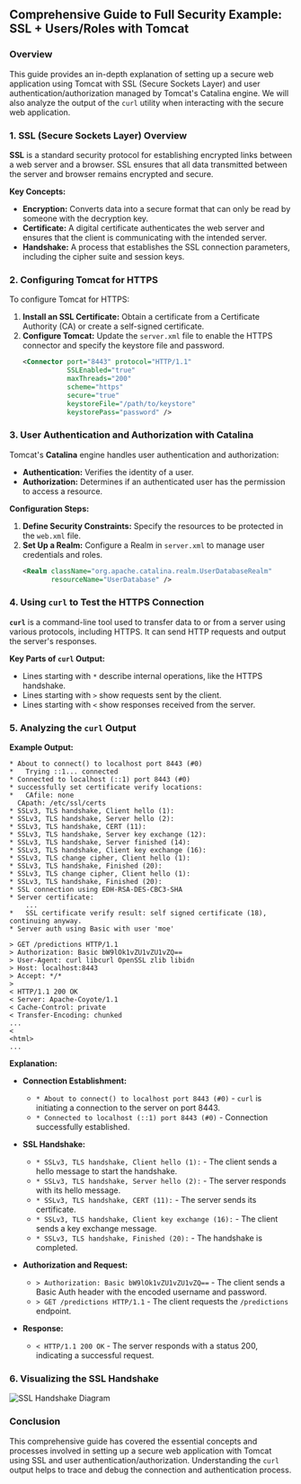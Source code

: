 ## Comprehensive Guide to Full Security Example: SSL + Users/Roles with Tomcat

### Overview
This guide provides an in-depth explanation of setting up a secure web application using Tomcat with SSL (Secure Sockets Layer) and user authentication/authorization managed by Tomcat's Catalina engine. We will also analyze the output of the `curl` utility when interacting with the secure web application.

### 1. SSL (Secure Sockets Layer) Overview
**SSL** is a standard security protocol for establishing encrypted links between a web server and a browser. SSL ensures that all data transmitted between the server and browser remains encrypted and secure.

**Key Concepts:**
- **Encryption:** Converts data into a secure format that can only be read by someone with the decryption key.
- **Certificate:** A digital certificate authenticates the web server and ensures that the client is communicating with the intended server.
- **Handshake:** A process that establishes the SSL connection parameters, including the cipher suite and session keys.

### 2. Configuring Tomcat for HTTPS
To configure Tomcat for HTTPS:
1. **Install an SSL Certificate:** Obtain a certificate from a Certificate Authority (CA) or create a self-signed certificate.
2. **Configure Tomcat:** Update the `server.xml` file to enable the HTTPS connector and specify the keystore file and password.
   ```xml
   <Connector port="8443" protocol="HTTP/1.1"
              SSLEnabled="true"
              maxThreads="200"
              scheme="https"
              secure="true"
              keystoreFile="/path/to/keystore"
              keystorePass="password" />
   ```

### 3. User Authentication and Authorization with Catalina
Tomcat's **Catalina** engine handles user authentication and authorization:
- **Authentication:** Verifies the identity of a user.
- **Authorization:** Determines if an authenticated user has the permission to access a resource.

**Configuration Steps:**
1. **Define Security Constraints:** Specify the resources to be protected in the `web.xml` file.
2. **Set Up a Realm:** Configure a Realm in `server.xml` to manage user credentials and roles.
   ```xml
   <Realm className="org.apache.catalina.realm.UserDatabaseRealm"
          resourceName="UserDatabase" />
   ```

### 4. Using `curl` to Test the HTTPS Connection
**`curl`** is a command-line tool used to transfer data to or from a server using various protocols, including HTTPS. It can send HTTP requests and output the server's responses.

**Key Parts of `curl` Output:**
- Lines starting with `*` describe internal operations, like the HTTPS handshake.
- Lines starting with `>` show requests sent by the client.
- Lines starting with `<` show responses received from the server.

### 5. Analyzing the `curl` Output
**Example Output:**
```
* About to connect() to localhost port 8443 (#0)
*   Trying ::1... connected
* Connected to localhost (::1) port 8443 (#0)
* successfully set certificate verify locations:
*   CAfile: none
  CApath: /etc/ssl/certs
* SSLv3, TLS handshake, Client hello (1):
* SSLv3, TLS handshake, Server hello (2):
* SSLv3, TLS handshake, CERT (11):
* SSLv3, TLS handshake, Server key exchange (12):
* SSLv3, TLS handshake, Server finished (14):
* SSLv3, TLS handshake, Client key exchange (16):
* SSLv3, TLS change cipher, Client hello (1):
* SSLv3, TLS handshake, Finished (20):
* SSLv3, TLS change cipher, Client hello (1):
* SSLv3, TLS handshake, Finished (20):
* SSL connection using EDH-RSA-DES-CBC3-SHA
* Server certificate:
    ...
*   SSL certificate verify result: self signed certificate (18), continuing anyway.  
* Server auth using Basic with user 'moe'

> GET /predictions HTTP/1.1
> Authorization: Basic bW9lOk1vZU1vZU1vZQ==
> User-Agent: curl libcurl OpenSSL zlib libidn
> Host: localhost:8443
> Accept: */*
>
< HTTP/1.1 200 OK
< Server: Apache-Coyote/1.1
< Cache-Control: private
< Transfer-Encoding: chunked
...
<
<html>
...
```

**Explanation:**
- **Connection Establishment:**
  - `* About to connect() to localhost port 8443 (#0)` - `curl` is initiating a connection to the server on port 8443.
  - `* Connected to localhost (::1) port 8443 (#0)` - Connection successfully established.

- **SSL Handshake:**
  - `* SSLv3, TLS handshake, Client hello (1):` - The client sends a hello message to start the handshake.
  - `* SSLv3, TLS handshake, Server hello (2):` - The server responds with its hello message.
  - `* SSLv3, TLS handshake, CERT (11):` - The server sends its certificate.
  - `* SSLv3, TLS handshake, Client key exchange (16):` - The client sends a key exchange message.
  - `* SSLv3, TLS handshake, Finished (20):` - The handshake is completed.

- **Authorization and Request:**
  - `> Authorization: Basic bW9lOk1vZU1vZU1vZQ==` - The client sends a Basic Auth header with the encoded username and password.
  - `> GET /predictions HTTP/1.1` - The client requests the `/predictions` endpoint.

- **Response:**
  - `< HTTP/1.1 200 OK` - The server responds with a status 200, indicating a successful request.

### 6. Visualizing the SSL Handshake
![SSL Handshake Diagram](https://example.com/ssl-handshake-diagram)

### Conclusion
This comprehensive guide has covered the essential concepts and processes involved in setting up a secure web application with Tomcat using SSL and user authentication/authorization. Understanding the `curl` output helps to trace and debug the connection and authentication process.

